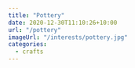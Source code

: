 ```yaml
---
title: "Pottery"
date: 2020-12-30T11:10:26+10:00
url: "/pottery"
imageUrl: "/interests/pottery.jpg"
categories:
  - crafts
---
```

